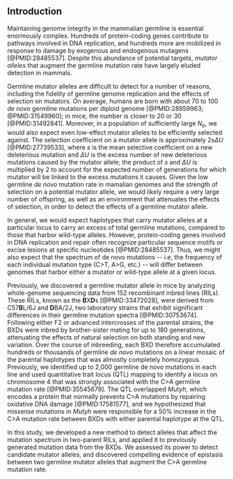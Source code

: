 ## Introduction

Maintaining genome integrity in the mammalian germline is essential enormously complex. Hundreds of protein-coding genes contribute to pathways involved in DNA replication, and hundreds more are mobilized in response to damage by exogenous and endogenous mutagens [@PMID:28485537]. Despite this abundance of potential targets, *mutator alleles* that augment the germline mutation rate have largely eluded detection in mammals. 

Germline mutator alleles are difficult to detect for a number of reasons, including the fidelity of germline genome replication and the effects of selection on mutators. On average, humans are born with about 70 to 100 *de novo* germline mutations per diploid genome [@PMID:28959963; @PMID:31549960]; in mice, the number is closer to 20 or 30 [@PMID:31492841]. Moreover, in a population of sufficiently large $N_e$, we would also expect even low-effect mutator alleles to be efficiently selected against. The selection coefficient on a mutator allele is approximately $2s \Delta U$ [@PMID:27739533], where *s* is the mean selective coefficient on a new deleterious mutation and $\Delta U$ is the excess number of new deleterious mutations caused by the mutator allele; the product of $s$ and $\Delta U$ is multiplied by 2 to account for the expected number of generations for which mutator will be linked to the excess mutations it causes. Given the low germline *de novo* mutation rate in mamalian genomes and the strength of selection on a potential mutator allele, we would likely require a very large number of offspring, as well as an environment that attenuates the effects of selection, in order to detect the effects of a germline mutator allele.

In general, we would expect haplotypes that carry mutator alleles at a particular locus to carry an excess of total germline mutations, compared to those that harbor wild-type alleles. However, protein-coding genes involved in DNA replication and repair often recognize particular sequence motifs or excise lesions at specific nucleotides [@PMID:28485537]. Thus, we might also expect that the spectrum of de novo mutations -- i.e, the frequency of each individual mutation type (C>T, A>G, etc.) -- will differ between genomes that harbor either a mutator or wild-type allele at a given locus.

Previously, we discovered a germline mutator allele in mice by analyzing whole-genome sequencing data from 152 recombinant inbred lines (RILs). These RILs, known as the **B**X**D**s [@PMID:33472028], were derived from C57**B**L/6J and **D**BA/2J, two laboratory strains that exhibit significant differences in their germline mutation spectra [@PMID:30753674]. Following either F2 or advanced intercrosses of the parental strains, the BXDs were inbred by brother-sister mating for up to 180 generations, attenuating the effects of natural selection on both standing and new variation. Over the course of inbreeding, each BXD therefore accumulated hundreds or thousands of germline *de novo* mutations on a linear mosaic of the parental haplotypes that was almostly completely homozygous. Previously, we identified up to 2,000 germline de novo mutations in each line and used quantitative trait locus (QTL) mapping to identify a locus on chromosome 4 that was strongly associated with the C>A germline mutation rate [@PMID:35545679]. The QTL overlapped *Mutyh*, which encodes a protein that normally prevents C>A mutations by repairing oxidative DNA damage [@PMID:17581577], and we hypothesized that missense mutations in *Mutyh* were responsible for a 50% increase in the C>A mutation rate between BXDs with either parental haplotype at the QTL.

In this study, we developed a new method to detect alleles that affect the mutation spectrum in two-parent RILs, and applied it to previously generated mutation data from the BXDs. We assessed its power to detect candidate mutator alleles, and discovered compelling evidence of epistasis between two germline mutator alleles that augment the C>A germline mutation rate.
